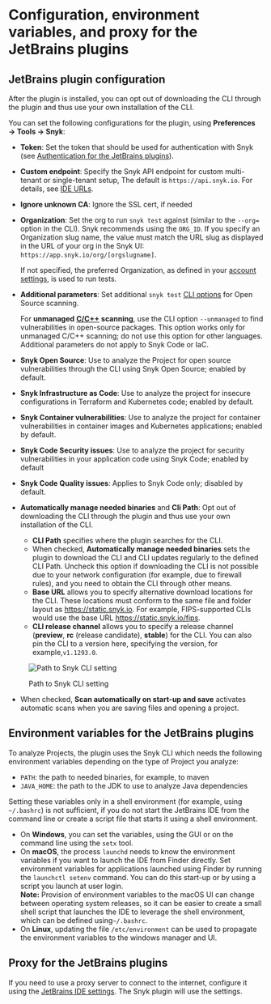# Configuration, environment variables, and proxy for the JetBrains plugins

## JetBrains plugin configuration

After the plugin is installed, you can opt out of downloading the CLI through the plugin and thus use your own installation of the CLI.

You can set the following configurations for the plugin, using **Preferences → Tools → Snyk**:

* **Token**: Set the token that should be used for authentication with Snyk (see [Authentication for the JetBrains plugins](authentication-for-the-jetbrains-plugins.md)).
* **Custom endpoint**: Specify the Snyk API endpoint for custom multi-tenant or single-tenant setup, The default is `https://api.snyk.io`. For details, see [IDE URLs](../../../working-with-snyk/regional-hosting-and-data-residency.md#ides-urls).
* **Ignore unknown CA**: Ignore the SSL cert, if needed
*   **Organization**: Set the org to run `snyk test` against (similar to the `--org=` option in the CLI). Snyk recommends using the `ORG_ID`. If you specify an Organization slug name, the value must match the URL slug as displayed in the URL of your org in the Snyk UI: `https://app.snyk.io/org/[orgslugname]`.

    If not specified, the preferred Organization, as defined in your [account settings](https://app.snyk.io/account), is used to run tests.
*   **Additional parameters**: Set additional `snyk test` [CLI options](../../../snyk-cli/cli-commands-and-options-summary.md) for Open Source scanning.

    For **unmanaged** [**C/C++**](../../../supported-languages-package-managers-and-frameworks/c-c++/) **scanning**, use the CLI option `--unmanaged` to find vulnerabilities in open-source packages. This option works only for unmanaged C/C++ scanning; do not use this option for other languages. Additional parameters do not apply to Snyk Code or IaC.
* **Snyk Open Source**: Use to analyze the Project for open source vulnerabilities through the CLI using Snyk Open Source; enabled by default.
* **Snyk Infrastructure as Code**: Use to analyze the project for insecure configurations in Terraform and Kubernetes code; enabled by default.
* **Snyk Container vulnerabilities**: Use to analyze the project for container vulnerabilities in container images and Kubernetes applications; enabled by default.
* **Snyk Code Security issues**: Use to analyze the project for security vulnerabilities in your application code using Snyk Code; enabled by default
* **Snyk Code Quality issues**: Applies to Snyk Code only; disabled by default.
* **Automatically manage needed binaries** and **Cli Path**: Opt out of downloading the CLI through the plugin and thus use your own installation of the CLI.
  * **CLI Path** specifies where the plugin searches for the CLI.
  * When checked, **Automatically manage needed binaries** sets the plugin to download the CLI and CLI updates regularly to the defined CLI Path. Uncheck this option if downloading the CLI is not possible due to your network configuration (for example, due to firewall rules), and you need to obtain the CLI through other means.
  * **Base URL** allows you to specify alternative download locations for the CLI. These locations must conform to the same file and folder layout as https://static.snyk.io. For example, FIPS-supported CLIs would use the base URL https://static.snyk.io/fips.
  * **CLI release channel** allows you to specify a release channel (**preview**, **rc** (release candidate), **stable**) for the CLI. You can also pin the CLI to a version here, specifying the version, for example,`v1.1293.0`.

<figure><img src="../../../.gitbook/assets/Screenshot 2024-09-02 at 8.47.29 AM.png" alt="Path to Snyk CLI setting"><figcaption><p>Path to Snyk CLI setting</p></figcaption></figure>

* When checked, **Scan automatically on start-up and save** activates automatic scans when you are saving files and opening a project.

## Environment variables for the JetBrains plugins

To analyze Projects, the plugin uses the Snyk CLI which needs the following environment variables depending on the type of Project you analyze:

* `PATH`: the path to needed binaries, for example, to maven
* `JAVA_HOME`: the path to the JDK to use to analyze Java dependencies

Setting these variables only in a shell environment (for example, using `~/.bashrc`) is not sufficient, if you do not start the JetBrains IDE from the command line or create a script file that starts it using a shell environment.

* On **Windows**, you can set the variables, using the GUI or on the command line using the `setx` tool.
* On **macOS**, the process `launchd` needs to know the environment variables if you want to launch the IDE from Finder directly. Set environment variables for applications launched using Finder by running the `launchctl setenv` command. You can do this start-up or by using a script you launch at user login.\
  **Note:** Provision of environment variables to the macOS UI can change between operating system releases, so it can be easier to create a small shell script that launches the IDE to leverage the shell environment, which can be defined using`~/.bashrc`.
* On **Linux**, updating the file `/etc/environment` can be used to propagate the environment variables to the windows manager and UI.

## Proxy for the JetBrains plugins

If you need to use a proxy server to connect to the internet, configure it using the [JetBrains IDE settings](https://www.jetbrains.com/help/idea/settings-http-proxy.html). The Snyk plugin will use the settings.
